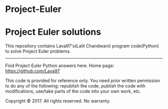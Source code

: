 # Project-Euler
Project Euler solutions
======================

This repository contains Lava97's(Lalit Chandwani) program code(Python) to solve Project Euler problems.

---
Find Project Euler Python answers here.
Home page: https://github.com/Lava97

This code is provided for reference only. You need prior written permission
to do any of the following: republish the code, publish the code
with modifications, use/take parts of the code into your own work, etc.

Copyright © 2017. All rights reserved. No warranty.
